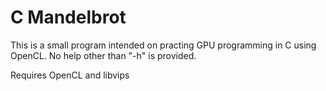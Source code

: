 # C Mandelbrot

This is a small program intended on practing GPU programming in C using OpenCL. No help other than "-h" is provided.

Requires OpenCL and libvips
